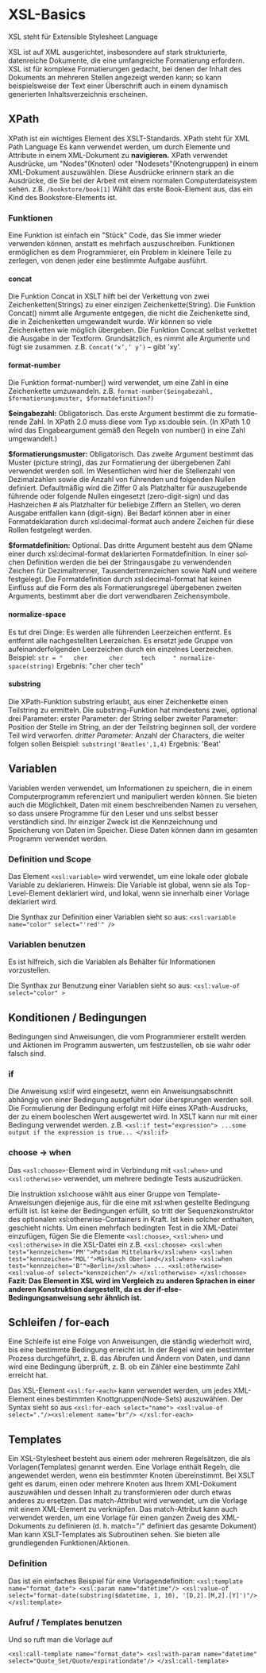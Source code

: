 # XSL-Basics
XSL steht für Extensible Stylesheet Language
<!-- warum benutzen wir XSL? -->
XSL ist auf XML ausgerichtet, insbesondere auf stark strukturierte, datenreiche Dokumente, 
die eine umfangreiche Formatierung erfordern. XSL ist für komplexe Formatierungen gedacht, 
bei denen der Inhalt des Dokuments an mehreren Stellen angezeigt werden kann; 
so kann beispielsweise der Text einer Überschrift auch in einem dynamisch generierten Inhaltsverzeichnis erscheinen.


## XPath

XPath ist ein wichtiges Element des XSLT-Standards. XPath steht für XML Path Language
Es kann verwendet werden, um durch Elemente und Attribute in einem XML-Dokument zu __navigieren.__
XPath verwendet Ausdrücke, um "Nodes"(Knoten) oder "Nodesets"(Knotengruppen) in einem XML-Dokument auszuwählen. 
Diese Ausdrücke erinnern stark an die Ausdrücke, die Sie bei der Arbeit mit einem normalen Computerdateisystem sehen.
z.B. `/bookstore/book[1]` Wählt das erste Book-Element aus, das ein Kind des Bookstore-Elements ist.

### Funktionen
Eine Funktion ist einfach ein "Stück" Code, das Sie immer wieder verwenden können, anstatt es mehrfach auszuschreiben.
Funktionen ermöglichen es dem Programmierer, ein Problem in kleinere Teile zu zerlegen, von denen jeder eine bestimmte Aufgabe ausführt.

<!-- kurze Erläuterung der folgenden Funktionen -->

#### concat
Die Funktion Concat in XSLT hilft bei der Verkettung von zwei Zeichenketten(Strings) zu einer einzigen Zeichenkette(String). 
Die Funktion Concat() nimmt alle Argumente entgegen, die nicht die Zeichenkette sind, die in Zeichenketten umgewandelt wurde. 
Wir können so viele Zeichenketten wie möglich übergeben. Die Funktion Concat selbst verkettet die Ausgabe in der Textform.
Grundsätzlich, es nimmt alle Argumente und fügt sie zusammen.
z.B. `Concat(‘x’,’ y’)` – gibt 'xy'.

#### format-number
Die Funktion format-number() wird verwendet, um eine Zahl in eine Zeichenkette umzuwandeln.
z.B. `format-number($eingabezahl, $formatierungsmuster, $formatdefinition?)`

**$eingabezahl:** 
Obligatorisch. Das erste Argument bestimmt die zu formatie­rende Zahl. In XPath 2.0 muss diese vom Typ xs:double sein. 
(In XPath 1.0 wird das Eingabeargument gemäß den Regeln von number() in eine Zahl umgewandelt.)

**$formatierungsmuster:**
Obligatorisch. Das zweite Argument bestimmt das Muster (picture string), das zur Formatierung der übergebenen Zahl verwendet werden soll. 
Im Wesentlichen wird hier die Stellenzahl von Dezimalzahlen sowie die Anzahl von führenden und folgenden Nullen definiert.
Defaultmäßig wird die Ziffer 0 als Platzhalter für auszugebende führende oder folgende Nullen eingesetzt (zero-digit-sign) und das Hashzeichen # 
als Platzhalter für beliebige Ziffern an Stellen, wo deren Ausgabe entfallen kann (digit-sign). Bei Bedarf können aber in einer Formatdeklaration
durch xsl:decimal-format auch andere Zeichen für diese Rollen festgelegt werden.

**$formatdefinition:**
Optional. Das dritte Argument besteht aus dem QName einer durch xsl:decimal-format deklarierten Formatdefinition. In einer sol­chen Definition werden
die bei der Stringausgabe zu verwendenden Zeichen für Dezimaltrenner, Tausendertrennzeichen sowie NaN und weitere festgelegt.
Die Formatdefinition durch xsl:decimal-format hat keinen Einfluss auf die Form des als Formatierungsregel übergebenen zweiten Arguments,
bestimmt aber die dort verwendbaren Zeichensymbole.


#### normalize-space
Es tut drei Dinge: Es werden alle führenden Leerzeichen entfernt. Es entfernt alle nachgestellten Leerzeichen.
Es ersetzt jede Gruppe von aufeinanderfolgenden Leerzeichen durch ein einzelnes Leerzeichen. 
Beispiel: `str = "   cher      cher     tech     " normalize-space(string)`
Ergebnis: "cher cher tech"


#### substring
Die XPath-Funktion substring erlaubt, aus einer Zeichenkette einen Teilstring zu ermitteln.
Die substring-Funktion hat mindestens zwei, optional drei Parameter:
erster Parameter: der String selber
zweiter Parameter: Position der Stelle im String, an der der Teilstring beginnen soll, der vordere Teil wird verworfen.
*dritter Parameter:* Anzahl der Characters, die weiter folgen sollen
Beispiel: `substring('Beatles',1,4)`
Ergebnis: 'Beat'



## Variablen

<!-- was sind variablen, warum benutzen wir sie -->
Variablen werden verwendet, um Informationen zu speichern, die in einem Computerprogramm referenziert und manipuliert werden können. Sie bieten auch die Möglichkeit,
Daten mit einem beschreibenden Namen zu versehen, so dass unsere Programme für den Leser und uns selbst besser verständlich sind. 
Ihr einziger Zweck ist die Kennzeichnung und Speicherung von Daten im Speicher. Diese Daten können dann im gesamten Programm verwendet werden.

### Definition und Scope
Das Element `<xsl:variable>` wird verwendet, um eine lokale oder globale Variable zu deklarieren.
Hinweis: Die Variable ist global, wenn sie als Top-Level-Element deklariert wird, und lokal, wenn sie innerhalb einer Vorlage deklariert wird.

<!-- wie definiert man variablen, welchen scope haben variablen, was gibt es da zu beachten, beispiel -->
Die Synthax zur Definition einer Variablen sieht so aus:
`<xsl:variable name="color" select="'red'" />`

### Variablen benutzen
Es ist hilfreich, sich die Variablen als Behälter für Informationen vorzustellen. 
<!-- wie ruft man eine variable auf -->
Die Synthax zur Benutzung einer Variablen sieht so aus: 
`<xsl:value-of select="color" >`


## Konditionen / Bedingungen

<!-- was sind konditionen, warum brauchen wir die -->
Bedingungen sind Anweisungen, die vom Programmierer erstellt werden und Aktionen
im Programm auswerten, um festzustellen, ob sie wahr oder falsch sind.

### if

<!-- erklärung von if, beispiel, welche einschränkungen gibt es -->
Die Anweisung xsl:if wird eingesetzt, wenn ein Anweisungsabschnitt abhängig von einer Bedingung ausgeführt
oder übersprungen werden soll. Die Formulierung der Bedingung erfolgt mit Hilfe eines XPath-Ausdrucks, der zu einem booleschen Wert ausgewertet wird.
In XSLT <if> kann nur mit einer Bedingung verwendet werden. z.B.
`<xsl:if test="expression">
  ...some output if the expression is true...
</xsl:if>`

### choose -> when
Das `<xsl:choose>`-Element wird in Verbindung mit `<xsl:when>` und `<xsl:otherwise>` verwendet, um mehrere bedingte Tests auszudrücken.

<!-- erklärung von choose when, beispiel -->

Die Instruktion xsl:choose wählt aus einer Gruppe von Template-Anweisungen diejenige aus, für die eine mit xsl:when gestellte Bedingung erfüllt ist.
Ist keine der Bedingungen erfüllt, so tritt der Sequenzkonstruktor des optionalen xsl:otherwise-Containers in Kraft. Ist kein solcher enthalten, geschieht nichts.
Um einen mehrfach bedingten Test in die XML-Datei einzufügen, fügen Sie die Elemente `<xsl:choose>`, `<xsl:when>` und `<xsl:otherwise>` in die XSL-Datei ein z.B.
`<xsl:choose>
  <xsl:when test="kennzeichen='PM'">Potsdam Mittelmark</xsl:when>
  <xsl:when test="kennzeichen='MOL'">Märkisch Oberland</xsl:when>
  <xsl:when test="kennzeichen='B'">Berlin</xsl:when>
  ...
  <xsl:otherwise>
    <xsl:value-of select="kennzeichen"/>
  </xsl:otherwise>
</xsl:choose>`
**Fazit: Das <choose> Element in XSL wird im Vergleich zu anderen Sprachen in einer anderen Konstruktion dargestellt, da es der if-else-Bedingungsanweisung sehr ähnlich ist.**


## Schleifen / for-each
Eine Schleife ist eine Folge von Anweisungen, die ständig wiederholt wird, bis eine bestimmte Bedingung erreicht ist. In der Regel wird ein bestimmter Prozess durchgeführt,
z. B. das Abrufen und Ändern von Daten, und dann wird eine Bedingung überprüft, z. B. ob ein Zähler eine bestimmte Zahl erreicht hat.
<!-- warum schleifen?, wie benutzt man die, was gibt es zu beachten, beispiel -->
Das XSL-Element `<xsl:for-each>` kann verwendet werden, um jedes XML-Element eines bestimmten Knottgruppen(Node-Sets) auszuwählen.
Der Syntax sieht so aus `<xsl:for-each select="name">
   <xsl:value-of select="."/><xsl:element name="br"/>
 </xsl:for-each>` 


## Templates

<!-- was sind templates, warum templates -->
Ein XSL-Stylesheet besteht aus einem oder mehreren Regelsätzen, die als Vorlagen(Templates) genannt werden.
Eine Vorlage enthält Regeln, die angewendet werden, wenn ein bestimmter Knoten übereinstimmt.
Bei XSLT geht es darum, einen oder mehrere Knoten aus Ihrem XML-Dokument auszuwählen und dessen Inhalt zu transformieren oder durch etwas anderes zu ersetzen.
Das match-Attribut wird verwendet, um die Vorlage mit einem XML-Element zu verknüpfen. Das match-Attribut kann auch verwendet werden,
um eine Vorlage für einen ganzen Zweig des XML-Dokuments zu definieren (d. h. match="/" definiert das gesamte Dokument)
Man kann XSLT-Templates als Subroutinen sehen. Sie bieten alle grundlegenden Funktionen/Aktionen.


### Definition

<!-- wie definiert man templates, auch param einführen, beispiel -->
Das ist ein einfaches Beispiel für eine Vorlagendefinition:
`<xsl:template name="format_date">
        <xsl:param name="datetime"/>
        <xsl:value-of select="format-date(substring($datetime, 1, 10), '[D,2].[M,2].[Y]')"/>
 </xsl:template>`

### Aufruf / Templates benutzen
Und so ruft man die Vorlage auf 
<!-- wie ruft man templates auf, auch with-param einführen, beispiel -->
`<xsl:call-template name="format_date">
	<xsl:with-param name="datetime" select="Quote_Set/Quote/expirationdate"/>
</xsl:call-template>`
